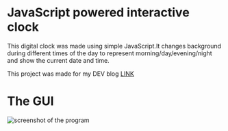 # JavaScript powered interactive clock

This digital clock was made using simple JavaScript.It changes background during different times of the day to represent morning/day/evening/night and show the current date and time.

This project was made for my DEV blog [LINK](https://dev.to/miljkovicjovan/build-your-own-digital-clock-with-javascript-4fkn)

# The GUI
![screenshot of the program]()